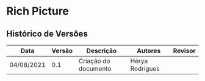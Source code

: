 # Rich Picture

## Histórico de Versões

| Data       | Versão | Descrição                                     | Autores          | Revisor          |
| ---------- | ------ | --------------------------------------------- | ---------------- | ---------------- |
| 04/08/2021 | 0.1    | Criação do documento                          | Hérya Rodrigues  |                  |
